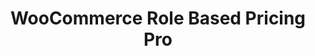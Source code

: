 ---
title: WooCommerce Role Based Pricing Pro
redirect_from:
    - /woocommerce-role-based-pricing-pro/
    - /envato/woocommerce-role-based-pricing-pro/
    - /wcrbpp/
    - /envato/wcrbpp/
redirect_to: https://codecanyon.net/item/woocommerce-role-based-pricing-pro/14120734
---